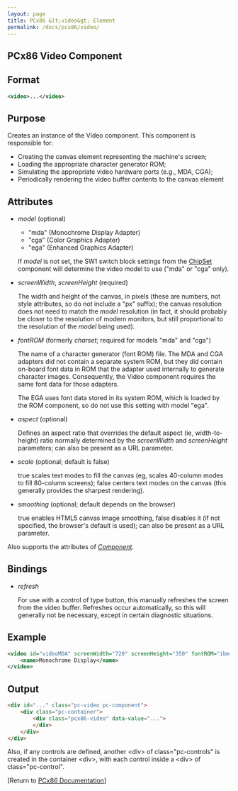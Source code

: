 ```yaml
---
layout: page
title: PCx86 &lt;video&gt; Element
permalink: /docs/pcx86/video/
---
```


PCx86 Video Component
---------------------

Format
------

```xml
<video>...</video>
```

Purpose
-------

Creates an instance of the Video component. This component is responsible for:

- Creating the canvas element representing the machine's screen;
- Loading the appropriate character generator ROM;
- Simulating the appropriate video hardware ports (e.g., MDA, CGA);
- Periodically rendering the video buffer contents to the canvas element

Attributes
----------

 * *model* (optional)

	* "mda" (Monochrome Display Adapter)
	* "cga" (Color Graphics Adapter)
	* "ega" (Enhanced Graphics Adapter)

	If *model* is not set, the SW1 switch block settings from the [ChipSet](../chipset/) component will
	determine the video model to use ("mda" or "cga" only).
	
 *  *screenWidth*, *screenHeight* (required)
 
	The width and height of the canvas, in pixels (these are numbers, not style attributes, so do not include
	a "px" suffix); the canvas resolution does not need to match the *model* resolution (in fact, it should probably
	be closer to the resolution of modern monitors, but still proportional to the resolution of the *model* being used).
	
 * *fontROM* (formerly *charset*; required for models "mda" and "cga")
 
	The name of a character generator (font ROM) file. The MDA and CGA adapters did not contain a separate
	system ROM, but they did contain on-board font data in ROM that the adapter used internally to generate character
	images. Consequently, the Video component requires the same font data for those adapters.
	
	The EGA uses font data stored in its system ROM, which is loaded by the ROM component, so do not use this
	setting with model "ega".

 * *aspect* (optional)
 
	Defines an aspect ratio that overrides the default aspect (ie, width-to-height) ratio normally determined
	by the *screenWidth* and *screenHeight* parameters; can also be present as a URL parameter.
	
 * *scale* (optional; default is false)
 
	true scales text modes to fill the canvas (eg, scales 40-column modes to fill 80-column screens);
	false centers text modes on the canvas (this generally provides the sharpest rendering).
	
 * *smoothing* (optional; default depends on the browser)
 
	true enables HTML5 canvas image smoothing, false disables it (if not specified, the browser's default is used);
	can also be present as a URL parameter.
	
Also supports the attributes of *[Component](../component/)*.

Bindings
--------

 * *refresh*
 
	For use with a control of type button, this manually refreshes the screen from the video buffer.
	Refreshes occur automatically, so this will generally not be necessary, except in certain diagnostic situations.

Example
-------

```xml
<video id="videoMDA" screenWidth="720" screenHeight="350" fontROM="ibm-mda-cga.json" scale="true">
    <name>Monochrome Display</name>
</video>
```

Output
------

```html
<div id="..." class="pc-video pc-component">
    <div class="pc-container">
        <div class="pcx86-video" data-value="...">
        </div>
    </div>
</div>
```

Also, if any controls are defined, another &lt;div&gt; of class="pc-controls" is created in the container &lt;div&gt;,
with each control inside a &lt;div&gt; of class="pc-control".

[Return to [PCx86 Documentation](..)]
